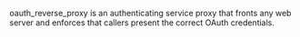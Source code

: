 oauth_reverse_proxy is an authenticating service proxy that fronts any web server and enforces that callers present the correct OAuth credentials.  
